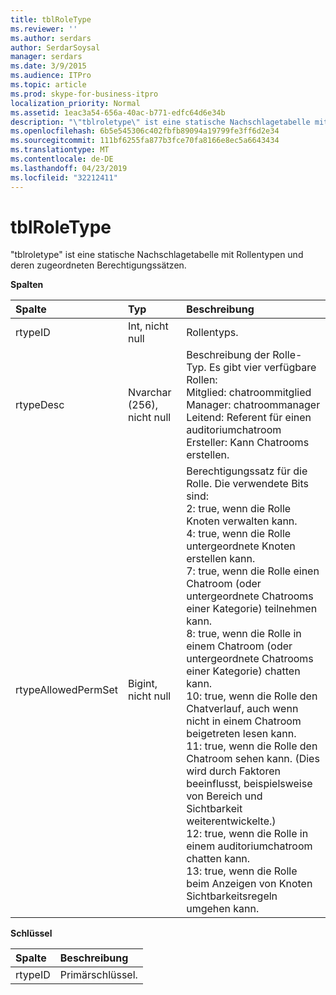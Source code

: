 ```yaml
---
title: tblRoleType
ms.reviewer: ''
ms.author: serdars
author: SerdarSoysal
manager: serdars
ms.date: 3/9/2015
ms.audience: ITPro
ms.topic: article
ms.prod: skype-for-business-itpro
localization_priority: Normal
ms.assetid: 1eac3a54-656a-40ac-b771-edfc64d6e34b
description: "\"tblroletype\" ist eine statische Nachschlagetabelle mit Rollentypen und deren zugeordneten Berechtigungssätzen."
ms.openlocfilehash: 6b5e545306c402fbfb89094a19799fe3ff6d2e34
ms.sourcegitcommit: 111bf6255fa877b3fce70fa8166e8ec5a6643434
ms.translationtype: MT
ms.contentlocale: de-DE
ms.lasthandoff: 04/23/2019
ms.locfileid: "32212411"
---
```

# <a name="tblroletype"></a>tblRoleType
 
"tblroletype" ist eine statische Nachschlagetabelle mit Rollentypen und deren zugeordneten Berechtigungssätzen.
  
**Spalten**

|**Spalte**|**Typ**|**Beschreibung**|
|:-----|:-----|:-----|
|rtypeID  <br/> |Int, nicht null  <br/> |Rollentyps.  <br/> |
|rtypeDesc  <br/> |Nvarchar (256), nicht null  <br/> | Beschreibung der Rolle-Typ. Es gibt vier verfügbare Rollen: <br/>  Mitglied: chatroommitglied <br/>  Manager: chatroommanager <br/>  Leitend: Referent für einen auditoriumchatroom <br/>  Ersteller: Kann Chatrooms erstellen. <br/> |
|rtypeAllowedPermSet  <br/> |Bigint, nicht null  <br/> | Berechtigungssatz für die Rolle. Die verwendete Bits sind: <br/>  2: true, wenn die Rolle Knoten verwalten kann. <br/>  4: true, wenn die Rolle untergeordnete Knoten erstellen kann. <br/>  7: true, wenn die Rolle einen Chatroom (oder untergeordnete Chatrooms einer Kategorie) teilnehmen kann. <br/>  8: true, wenn die Rolle in einem Chatroom (oder untergeordnete Chatrooms einer Kategorie) chatten kann. <br/>  10: true, wenn die Rolle den Chatverlauf, auch wenn nicht in einem Chatroom beigetreten lesen kann. <br/>  11: true, wenn die Rolle den Chatroom sehen kann. (Dies wird durch Faktoren beeinflusst, beispielsweise von Bereich und Sichtbarkeit weiterentwickelte.) <br/>  12: true, wenn die Rolle in einem auditoriumchatroom chatten kann. <br/>  13: true, wenn die Rolle beim Anzeigen von Knoten Sichtbarkeitsregeln umgehen kann. <br/> |
   
**Schlüssel**

|**Spalte**|**Beschreibung**|
|:-----|:-----|
|rtypeID  <br/> |Primärschlüssel.  <br/> |
   

